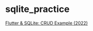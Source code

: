 # sqlite_practice

[Flutter & SQLite: CRUD Example (2022)](https://www.kindacode.com/article/flutter-sqlite/)